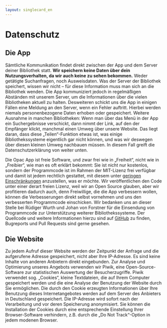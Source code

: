 ```yaml
---
layout: singlecard_en
---
```


Datenschutz
===========

Die App
-------

Sämtliche Kommunikation findet direkt zwischen der App und dem Server deiner Bibliothek statt.
**Wir speichern keine Daten über dein Nutzungsverhalten, da wir auch keine zu sehen bekommen.**
Weder getätigte Suchanfragen, noch Ausweisdaten. Was der Server der Bibliothek speichert, wissen wir nicht – für
diese Information muss man sich an die Bibliothek wenden.
Die App kommuniziert jedoch in regelmäßigen Abständen mit unserem Server, um die Informationen über die vielen
Bibliotheken aktuell zu halten. Desweiteren schickt uns die App in einigen Fällen eine Meldung an den Server, wenn ein
Fehler auftritt. Hierbei werden niemals personenbezogene Daten erhoben oder gespeichert.
Weitere Ausnahme in manchen Bibliotheken: Wenn man über das Menü in der App ein Suchergebnisse verschickt, dann nimmt
der Link, auf den der Empfänger klickt, manchmal einen Umweg über unsere Website. Das liegt daran, dass diese
„Teilen“-Funktion etwas ist, was einige Bibliothekssysteme eigentlich gar nicht können, und was wir deswegen über
diesen kleinen Umweg nachbauen müssen. In diesem Fall greift die Datenschutzerklärung von weiter unten.

Die Opac App ist freie Software, und zwar frei wie in „Freiheit“, nicht wie in „Freibier“, wie man es oft erklärt
bekommt: Sie ist nicht nur kostenlos, sondern der Programmcode ist im Rahmen der MIT-Lizenz frei verfügbar und damit ist
jedem rechtlich gestattet, mit diesem unter [geringen Einschränkungen](https://de.wikipedia.org/wiki/MIT-Lizenz) anzustellen, was er möchte.
Wir veröffentlichen den Code unter einer derart freien Lizenz, weil wir an Open Source glauben, aber wir profitieren
dadurch auch, denn Freiwillige, die die App verbessern wollen, können die Verbesserungen direkt selbst vornehmen und uns
den verbesserten Programmcode einschicken. Wir bedanken uns an dieser Stelle bei Rüdiger Wurth und Johan von Forstner für
die Einsendung von Programmcode zur Unterstützung weiterer Bibliothekssysteme.
Der Quellcode und weitere Informationen hierzu sind auf [GitHub](https://github.com/raphaelm/opacclient) zu finden, Bugreports und Pull Requests sind gerne gesehen.

Die Website
-----------

Zu jedem Aufruf dieser Website werden der Zeitpunkt der Anfrage und die aufgerufene Adresse gespeichert, nicht aber
Ihre IP-Adresse. Es sind keine Inhalte von anderen Anbietern direkt eingebunden.
Zur Analyse und Optimierung unseres Angebots verwenden wir Piwik, eine Open-Source-Software zur statistischen Auswertung
der Besucherzugriffe. Piwik verwendet sog. „Cookies“, kleine Textdateien, die auf Ihrem Computer gespeichert werden und
die eine Analyse der Benutzung der Website durch Sie ermöglichen. Die durch den Cookie erzeugten Informationen über Ihre
Benutzung dieses Internetangebotes werden auf dem Server des Anbieters in Deutschland gespeichert. Die IP-Adresse wird
sofort nach der Verarbeitung und vor deren Speicherung anonymisiert. Sie können die Installation der Cookies durch eine
entsprechende Einstellung Ihrer Browser-Software verhindern, z.B. durch die „Do Not Track“-Option in jedem modenen
Browser.

